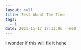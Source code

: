 ```yaml
---
layout: null
title: Test About The Time
tags:
  - i
date: 2021-11-17 17:13:06 --600
---
```

I wonder if this will fix it hehe